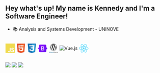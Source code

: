 ## Hey what's up! My name is Kennedy and I'm a Software Engineer!

- 📚 Analysis and Systems Development - UNINOVE


<div style="display: inline_block"><br>
    <img align="center" alt="Js" height="30" width="30" src="https://raw.githubusercontent.com/devicons/devicon/master/icons/javascript/javascript-plain.svg">
    <img align="center" alt="Ts" height="30" width="30" src="https://raw.githubusercontent.com/devicons/devicon/master/icons/html5/html5-original.svg">
    <img align="center" alt="HTML5" height="30" width="30" src="https://raw.githubusercontent.com/devicons/devicon/master/icons/css3/css3-original.svg">
    <img align="center" alt="CSS3" height="30" width="30" src="https://raw.githubusercontent.com/devicons/devicon/master/icons/bootstrap/bootstrap-original.svg">
    <img align="center" alt="Bootstrap" height="30" width="30" src="https://raw.githubusercontent.com/devicons/devicon/master/icons/wordpress/wordpress-original.svg">
    <img align="center" alt="Vue.js" height="30" width="30" src="https://raw.githubusercontent.com/devicons/devicon/master/icons/vue.js/vuejs-original.svg">
    <img align="center" alt="React" height="30" width="30" src="https://raw.githubusercontent.com/devicons/devicon/master/icons/react/react-original.svg">
  
  ##
 
<div> 
  <a href="https://instagram.com/kennedy.sfc" target="_blank"><img src="https://img.shields.io/badge/-Instagram-%23E4405F?style=for-the-badge&logo=instagram&logoColor=white" target="_blank"></a>
  <a href = "mailto:kennedy.aurora.dev@gmail.com"><img src="https://img.shields.io/badge/-Gmail-%23333?style=for-the-badge&logo=gmail&logoColor=white" target="_blank"></a>
  <a href="https://www.linkedin.com/in/kennedy-a-4906051b8" target="_blank"><img src="https://img.shields.io/badge/-LinkedIn-%230077B5?style=for-the-badge&logo=linkedin&logoColor=white" target="_blank"></a> 
  
</div>
